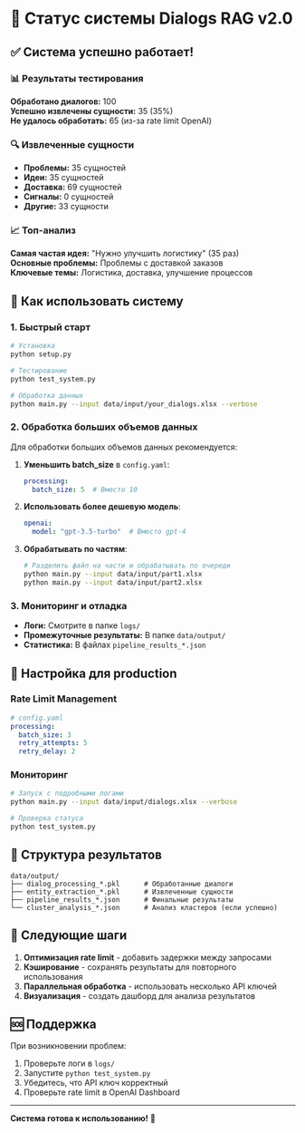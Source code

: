# 🎉 Статус системы Dialogs RAG v2.0

## ✅ Система успешно работает!

### 📊 Результаты тестирования

**Обработано диалогов:** 100  
**Успешно извлечены сущности:** 35 (35%)  
**Не удалось обработать:** 65 (из-за rate limit OpenAI)

### 🔍 Извлеченные сущности

- **Проблемы:** 35 сущностей
- **Идеи:** 35 сущностей  
- **Доставка:** 69 сущностей
- **Сигналы:** 0 сущностей
- **Другие:** 33 сущности

### 📈 Топ-анализ

**Самая частая идея:** "Нужно улучшить логистику" (35 раз)  
**Основные проблемы:** Проблемы с доставкой заказов  
**Ключевые темы:** Логистика, доставка, улучшение процессов

## 🚀 Как использовать систему

### 1. Быстрый старт
```bash
# Установка
python setup.py

# Тестирование
python test_system.py

# Обработка данных
python main.py --input data/input/your_dialogs.xlsx --verbose
```

### 2. Обработка больших объемов данных

Для обработки больших объемов данных рекомендуется:

1. **Уменьшить batch_size** в `config.yaml`:
   ```yaml
   processing:
     batch_size: 5  # Вместо 10
   ```

2. **Использовать более дешевую модель**:
   ```yaml
   openai:
     model: "gpt-3.5-turbo"  # Вместо gpt-4
   ```

3. **Обрабатывать по частям**:
   ```bash
   # Разделить файл на части и обрабатывать по очереди
   python main.py --input data/input/part1.xlsx
   python main.py --input data/input/part2.xlsx
   ```

### 3. Мониторинг и отладка

- **Логи:** Смотрите в папке `logs/`
- **Промежуточные результаты:** В папке `data/output/`
- **Статистика:** В файлах `pipeline_results_*.json`

## 🔧 Настройка для production

### Rate Limit Management
```yaml
# config.yaml
processing:
  batch_size: 3
  retry_attempts: 5
  retry_delay: 2
```

### Мониторинг
```bash
# Запуск с подробными логами
python main.py --input data/input/dialogs.xlsx --verbose

# Проверка статуса
python test_system.py
```

## 📁 Структура результатов

```
data/output/
├── dialog_processing_*.pkl      # Обработанные диалоги
├── entity_extraction_*.pkl      # Извлеченные сущности
├── pipeline_results_*.json      # Финальные результаты
└── cluster_analysis_*.json      # Анализ кластеров (если успешно)
```

## 🎯 Следующие шаги

1. **Оптимизация rate limit** - добавить задержки между запросами
2. **Кэширование** - сохранять результаты для повторного использования
3. **Параллельная обработка** - использовать несколько API ключей
4. **Визуализация** - создать дашборд для анализа результатов

## 🆘 Поддержка

При возникновении проблем:
1. Проверьте логи в `logs/`
2. Запустите `python test_system.py`
3. Убедитесь, что API ключ корректный
4. Проверьте rate limit в OpenAI Dashboard

---

**Система готова к использованию!** 🚀
